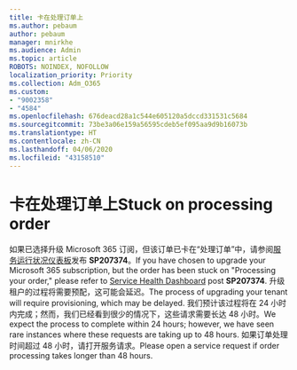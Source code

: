 ```yaml
---
title: 卡在处理订单上
ms.author: pebaum
author: pebaum
manager: mnirkhe
ms.audience: Admin
ms.topic: article
ROBOTS: NOINDEX, NOFOLLOW
localization_priority: Priority
ms.collection: Adm_O365
ms.custom:
- "9002358"
- "4584"
ms.openlocfilehash: 676deacd28a1c544e605120a5dccd331531c5684
ms.sourcegitcommit: 73be3a06e159a56595cdeb5ef095aa9d9b16073b
ms.translationtype: HT
ms.contentlocale: zh-CN
ms.lasthandoff: 04/06/2020
ms.locfileid: "43158510"
---
```

# <a name="stuck-on-processing-order"></a><span data-ttu-id="e1343-102">卡在处理订单上</span><span class="sxs-lookup"><span data-stu-id="e1343-102">Stuck on processing order</span></span>

<span data-ttu-id="e1343-103">如果已选择升级 Microsoft 365 订阅，但该订单已卡在“处理订单”中，请参阅[服务运行状况仪表板](https://admin.microsoft.com/AdminPortal/Home?adminportal=1&msCV=%2BbOQtMNsz0ei8f5z.0.36#/servicehealth)发布 **SP207374**。</span><span class="sxs-lookup"><span data-stu-id="e1343-103">If you have chosen to upgrade your Microsoft 365 subscription, but the order has been stuck on "Processing your order," please refer to [Service Health Dashboard](https://admin.microsoft.com/AdminPortal/Home?adminportal=1&msCV=%2BbOQtMNsz0ei8f5z.0.36#/servicehealth) post **SP207374**.</span></span> <span data-ttu-id="e1343-104">升级租户的过程将需要预配，这可能会延迟。</span><span class="sxs-lookup"><span data-stu-id="e1343-104">The process of upgrading your tenant will require provisioning, which may be delayed.</span></span> <span data-ttu-id="e1343-105">我们预计该过程将在 24 小时内完成；然而，我们已经看到很少的情况下，这些请求需要长达 48 小时。</span><span class="sxs-lookup"><span data-stu-id="e1343-105">We expect the process to complete within 24 hours; however, we have seen rare instances where these requests are taking up to 48 hours.</span></span> <span data-ttu-id="e1343-106">如果订单处理时间超过 48 小时，请打开服务请求。</span><span class="sxs-lookup"><span data-stu-id="e1343-106">Please open a service request if order processing takes longer than 48 hours.</span></span>
